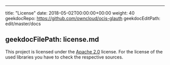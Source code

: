 * * *

title: "License"
date: 2018-05-02T00:00:00+00:00
weight: 40
geekdocRepo: <https://github.com/owncloud/ocis-glauth>
geekdocEditPath: edit/master/docs

## geekdocFilePath: license.md

This project is licensed under the [Apache 2.0](https://github.com/owncloud/ocis/glauth/blob/master/LICENSE) license. For the license of the used libraries you have to check the respective sources.
